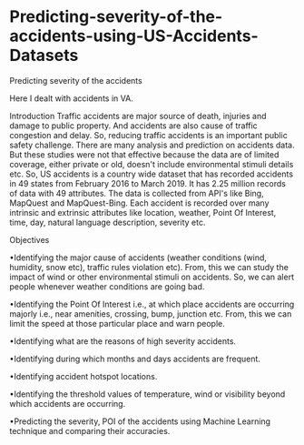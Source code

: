 # Predicting-severity-of-the-accidents-using-US-Accidents-Datasets
Predicting severity of the accidents

Here I dealt with accidents in VA.

Introduction Traffic accidents are major source of death, injuries and damage to public property. And accidents are also cause of traffic congestion and delay. So, reducing traffic accidents is an important public safety challenge. There are many analysis and prediction on accidents data. But these studies were not that effective because the data are of limited coverage, either private or old, doesn't include environmental stimuli details etc. So, US accidents is a country wide dataset that has recorded accidents in 49 states from February 2016 to March 2019. It has 2.25 million records of data with 49 attributes. The data is collected from API's like Bing, MapQuest and MapQuest-Bing. Each accident is recorded over many intrinsic and extrinsic attributes like location, weather, Point Of Interest, time, day, natural language description, severity etc.

Objectives

•Identifying the major cause of accidents (weather conditions (wind, humidity, snow etc), traffic rules violation etc). From, this we can study the impact of wind or other environmental stimuli on accidents. So, we can alert people whenever weather conditions are going bad.

•Identifying the Point Of Interest i.e., at which place accidents are occurring majorly i.e., near amenities, crossing, bump, junction etc. From, this we can limit the speed at those particular place and warn people.

•Identifying what are the reasons of high severity accidents.

•Identifying during which months and days accidents are frequent.

•Identifying accident hotspot locations.

•Identifying the threshold values of temperature, wind or visibility beyond which accidents are occurring.

•Predicting the severity, POI of the accidents using Machine Learning technique and comparing their accuracies.
